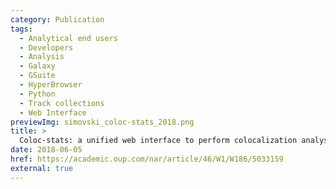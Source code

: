 ```yaml
---
category: Publication
tags:
  - Analytical end users
  - Developers
  - Analysis
  - Galaxy
  - GSuite
  - HyperBrowser
  - Python
  - Track collections
  - Web Interface
previewImg: simovski_coloc-stats_2018.png
title: >
  Coloc-stats: a unified web interface to perform colocalization analysis of genomic features
date: 2018-06-05
href: https://academic.oup.com/nar/article/46/W1/W186/5033159
external: true
---
```

